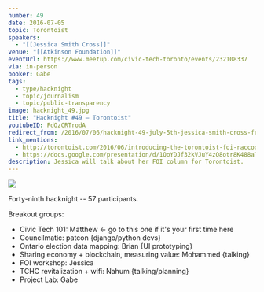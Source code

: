 ```yaml
---
number: 49
date: 2016-07-05
topic: Torontoist
speakers:
  - "[[Jessica Smith Cross]]"
venue: "[[Atkinson Foundation]]"
eventUrl: https://www.meetup.com/civic-tech-toronto/events/232108337
via: in-person
booker: Gabe
tags:
  - type/hacknight
  - topic/journalism
  - topic/public-transparency
image: hacknight_49.jpg
title: "Hacknight #49 – Torontoist"
youtubeID: FdOzCRTrodA
redirect_from: /2016/07/06/hacknight-49-july-5th-jessica-smith-cross-from-torontoist/
link_mentions:
  - http://torontoist.com/2016/06/introducing-the-torontoist-foi-raccoon/
  - https://docs.google.com/presentation/d/1QoYDJf32kVJuY4zQ8otr8K488aTZyRgHYnWKJ7X64Vs/edit?usp=sharing
description: Jessica will talk about her FOI column for Torontoist.
---
```

![](https://mlydg0vejq30.i.optimole.com/w:827/h:620/q:mauto/f:best/https://civictech.ca/wp-content/uploads/2016/07/jul5.jpg)

Forty-ninth hacknight -- 57 participants.

Breakout groups:
-   Civic Tech 101: Matthew ← go to this one if it's your first time here
-   Councilmatic: patcon {django/python devs}
-   Ontario election data mapping: Brian {UI prototyping}
-   Sharing economy + blockchain, measuring value: Mohammed {talking}
-   FOI workshop: Jessica
-   TCHC revitalization + wifi: Nahum {talking/planning}
-   Project Lab: Gabe
